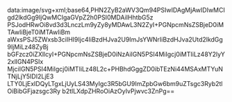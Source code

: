 data:image/svg+xml;base64,PHN2ZyB2aWV3Qm94PSIwIDAgMjAwIDIwMCIgd2lkdGg9IjQwMCIgaGVpZ2h0PSI0MDAiIHhtbG5z
PSJodHRwOi8vd3d3LnczLm9yZy8yMDAwL3N2ZyI+PGNpcmNsZSBjeD0iMTAwIiBjeT0iMTAwIiBm
aWxsPSJ5ZWxsb3ciIHI9Ijc4IiBzdHJva2U9ImJsYWNrIiBzdHJva2Utd2lkdGg9IjMiLz48ZyBj
bGFzcz0iZXllcyI+PGNpcmNsZSBjeD0iNzAiIGN5PSI4MiIgcj0iMTIiLz48Y2lyY2xlIGN4PSIx
MjciIGN5PSI4MiIgcj0iMTIiLz48L2c+PHBhdGggZD0ibTEzNi44MSAxMTYuNTNjLjY5IDI2LjE3
LTY0LjExIDQyLTgxLjUyLS43MyIgc3R5bGU9ImZpbGw6bm9uZTsgc3Ryb2tlOiBibGFjazsgc3Ry
b2tlLXdpZHRoOiAzOyIvPjwvc3ZnPg==
